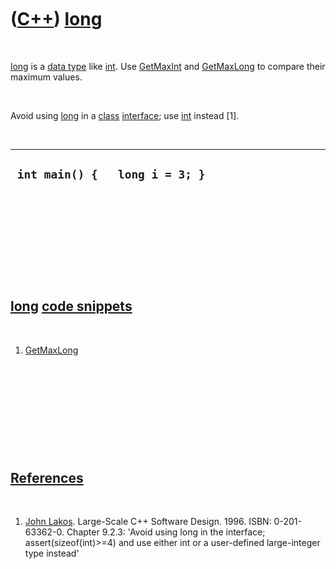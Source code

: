 



 

 

 

 

 

([C++](Cpp.md)) [long](CppLong.md)
====================================

 

[long](CppLong.md) is a [data type](CppDataType.md) like
[int](CppInt.md). Use [GetMaxInt](CppGetMaxInt.md) and
[GetMaxLong](CppGetMaxLong.md) to compare their maximum values.

 

Avoid using [long](CppLong.md) in a [class](CppClass.md)
[interface](CppInterface.md); use [int](CppInt.md) instead \[1\].

 

  ---------------------------------
  ` int main() {   long i = 3; }`
  ---------------------------------

 

 

 

 

 

[long](CppLong.md) [code snippets](CppCodeSnippets.md)
--------------------------------------------------------

 

1.  [GetMaxLong](CppGetMaxLong.md)

 

 

 

 

 

[References](CppReferences.md)
-------------------------------

 

1.  [John Lakos](CppJohnLakos.md). Large-Scale C++ Software Design.
    1996. ISBN: 0-201-63362-0. Chapter 9.2.3: 'Avoid using long in the
    interface; assert(sizeof(int)&gt;=4) and use either int or a
    user-defined large-integer type instead'

 

 

 

 

 





 



